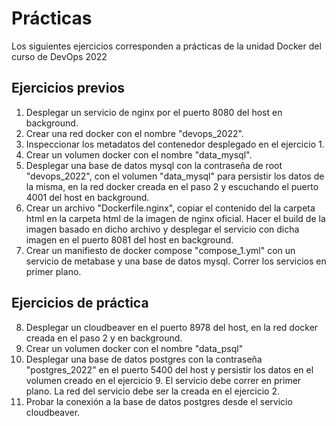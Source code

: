 # Prácticas

Los siguientes ejercicios corresponden a prácticas de la unidad Docker del curso de DevOps 2022

## Ejercicios previos

1. Desplegar un servicio de nginx por el puerto 8080 del host en background.
2. Crear una red docker con el nombre "devops_2022".
3. Inspeccionar los metadatos del contenedor desplegado en el ejercicio 1.
4. Crear un volumen docker con el nombre "data_mysql".
5. Desplegar una base de datos mysql con la contraseña de root "devops_2022", con el volumen "data_mysql" para persistir los datos de la misma,
    en la red docker creada en el paso 2 y escuchando el puerto 4001 del host en background.
6. Crear un archivo "Dockerfile.nginx", copiar el contenido del la carpeta html en la carpeta html de la imagen de nginx oficial. Hacer el build
    de la imagen basado en dicho archivo y desplegar el servicio con dicha imagen en el puerto 8081 del host en background.
7. Crear un manifiesto de docker compose "compose_1.yml" con un servicio de metabase y una base de datos mysql. Correr los servicios en primer plano.

## Ejercicios de práctica

8. Desplegar un cloudbeaver en el puerto 8978 del host, en la red docker creada en el paso 2 y en background.
9. Crear un volumen docker con el nombre "data_psql"
10. Desplegar una base de datos postgres con la contraseña "postgres_2022" en el puerto 5400 del host y persistir los datos en el volumen creado
en el ejercicio 9. El servicio debe correr en primer plano. La red del servicio debe ser la creada en el ejercicio 2.
11. Probar la conexión a la base de datos postgres desde el servicio cloudbeaver.
